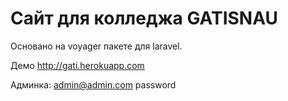 # Сайт для колледжа GATISNAU

Основано на voyager пакете для laravel.

Демо http://gati.herokuapp.com

Админка:
admin@admin.com
password
